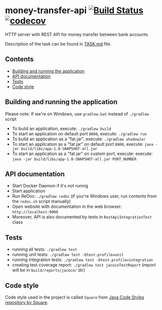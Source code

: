# money-transfer-api [![Build Status](https://img.shields.io/travis/pwittchen/money-transfer-api.svg?branch=master&style=flat-square)](https://travis-ci.org/pwittchen/money-transfer-api) [![codecov](https://img.shields.io/codecov/c/github/pwittchen/money-transfer-api/master.svg?style=flat-square&label=coverage)](https://codecov.io/gh/pwittchen/money-transfer-api/branch/master)

HTTP server with REST API for money transfer between bank accounts

Description of the task can be found in [TASK.md](https://github.com/pwittchen/money-transfer-api/blob/master/TASK.md) file.

Contents
--------
- [Building and running the application](#building-and-running-the-application)
- [API documentation](#api-documentation)
- [Tests](#tests)
- [Code style](#code-style)

Building and running the application
------------------------------------

Please note: If we're on Windows, use `gradlew.bat` instead of `./gradlew` script

- To build an application, execute: `./gradlew build`
- To start an application on default port `8000`, execute: `./gradlew run`
- To build an application as a "fat jar", execute: `./gradlew shadowJar`
- To start an application as a "fat jar" on default port `8000`, execute: `java -jar build/libs/app-1.0-SNAPSHOT-all.jar`
- To start an application as a "fat jar" on custom port, execute: execute: `java -jar build/libs/app-1.0-SNAPSHOT-all.jar PORT_NUMBER`

API documentation
-----------------

- Start Docker Daemon if it's not runnig
- Start application
- Run ReDoc: `./gradlew redoc` (if you're Windows user, run contents from the `redoc.sh` script manually)
- Open website with documentation in the web browser: `http://localhost:9000`
- Moreover, API is also documented by tests in `RestApiIntegrationTest` class

Tests
-----

- running all tests: `./gradlew test`
- running unit tests: `./gradlew test -Dtest.profile=unit`
- running integration tests: `./gradlew test -Dtest.profile=integration`
- creating test coverage report: `./gradlew test jacocoTestReport` (report will be in `build/reports/jacoco/` dir)

Code style
----------

Code style used in the project is called `Square` from [Java Code Styles repository by Square](https://github.com/square/java-code-styles).
